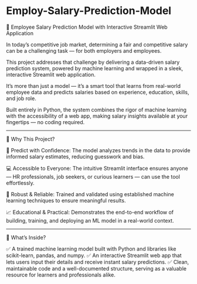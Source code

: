 # Employ-Salary-Prediction-Model

🚀 Employee Salary Prediction Model with Interactive Streamlit Web Application

In today’s competitive job market, determining a fair and competitive salary can be a challenging task — for both employers and employees.

This project addresses that challenge by delivering a data-driven salary prediction system, powered by machine learning and wrapped in a sleek, interactive Streamlit web application.

It’s more than just a model — it’s a smart tool that learns from real-world employee data and predicts salaries based on experience, education, skills, and job role.

Built entirely in Python, the system combines the rigor of machine learning with the accessibility of a web app, making salary insights available at your fingertips — no coding required.


---

🌟 Why This Project?

🎯 Predict with Confidence: The model analyzes trends in the data to provide informed salary estimates, reducing guesswork and bias.

💻 Accessible to Everyone: The intuitive Streamlit interface ensures anyone — HR professionals, job seekers, or curious learners — can use the tool effortlessly.

🧪 Robust & Reliable: Trained and validated using established machine learning techniques to ensure meaningful results.

📈 Educational & Practical: Demonstrates the end-to-end workflow of building, training, and deploying an ML model in a real-world context.



---

🧰 What’s Inside?

✅ A trained machine learning model built with Python and libraries like scikit-learn, pandas, and numpy.
✅ An interactive Streamlit web app that lets users input their details and receive instant salary predictions.
✅ Clean, maintainable code and a well-documented structure, serving as a valuable resource for learners and professionals alike.
